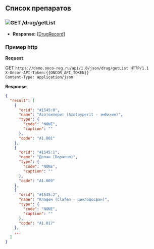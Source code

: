 ## Список препаратов

### ![GET](../../../../img/get.png) /drug/getList
* **Response:** [[DrugRecord](../../../../types/types.md#com.siams.med.api.DrugRecord)]


### Пример http
**Request**

GET `https://demo.onco-reg.ru/api/1.0/json/drug/getList HTTP/1.1`  
    `X-Oncor-API-Token:{{ONCOR_API_TOKEN}}`  
    `Content-Type: application/json`

**Response**
```json
{
  "result": [
    {
      "orid": "#1545:0",
      "name": "Азотоиперит (Azotoyperit - эмбихин)",
      "type": {
        "code": "NONE",
        "caption": ""
      },
      "code": "А1.001"
    },
    {
      "orid": "#1545:1",
      "name": "Допан (Dopanum)",
      "type": {
        "code": "NONE",
        "caption": ""
      },
      "code": "А1.009"
    },
    {
      "orid": "#1545:2",
      "name": "Клафен (Clafen - циклофосфан)",
      "type": {
        "code": "NONE",
        "caption": ""
      },
      "code": "А1.017"
    },
    ...
  ]
}
```